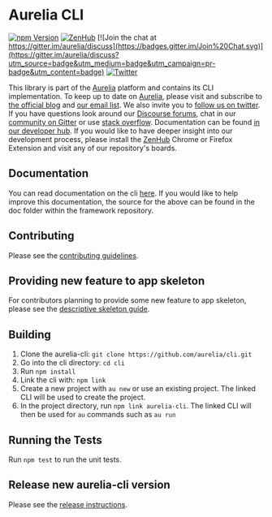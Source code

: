 # Aurelia CLI

[![npm Version](https://img.shields.io/npm/v/aurelia-cli.svg)](https://www.npmjs.com/package/aurelia-cli)
[![ZenHub](https://raw.githubusercontent.com/ZenHubIO/support/master/zenhub-badge.png)](https://zenhub.io)
[![Join the chat at https://gitter.im/aurelia/discuss](https://badges.gitter.im/Join%20Chat.svg)](https://gitter.im/aurelia/discuss?utm_source=badge&utm_medium=badge&utm_campaign=pr-badge&utm_content=badge)
[![Twitter](https://img.shields.io/twitter/follow/aureliaeffect.svg?style=social&label=Follow)](https://twitter.com/intent/follow?screen_name=aureliaeffect)

This library is part of the [Aurelia](http://www.aurelia.io/) platform and contains its CLI implementation.
To keep up to date on [Aurelia](http://www.aurelia.io/), please visit and subscribe to [the official blog](http://blog.aurelia.io/) and [our email list](http://eepurl.com/ces50j). We also invite you to [follow us on twitter](https://twitter.com/aureliaeffect). If you have questions look around our [Discourse forums](https://discourse.aurelia.io/), chat in our [community on Gitter](https://gitter.im/aurelia/discuss) or use [stack overflow](http://stackoverflow.com/search?q=aurelia). Documentation can be found [in our developer hub](http://aurelia.io/docs). If you would like to have deeper insight into our development process, please install the [ZenHub](https://zenhub.io) Chrome or Firefox Extension and visit any of our repository's boards.

## Documentation

You can read documentation on the cli [here](https://aurelia.io/docs/cli). If you would like to help improve this documentation, the source for the above can be found in the doc folder within the framework repository.

## Contributing

Please see the [contributing guidelines](./CONTRIBUTING.md).

## Providing new feature to app skeleton

For contributors planning to provide some new feature to app skeleton, please see the [descriptive skeleton guide](./DESCRIPTIVE_SKELETON.md).

## Building

1. Clone the aurelia-cli: `git clone https://github.com/aurelia/cli.git`
2. Go into the cli directory: `cd cli`
3. Run `npm install`
4. Link the cli with: `npm link`
7. Create a new project with `au new` or use an existing project. The linked CLI will be used to create the project.
8. In the project directory, run `npm link aurelia-cli`. The linked CLI will then be used for `au` commands such as `au run`

## Running the Tests

Run `npm test` to run the unit tests.

## Release new aurelia-cli version

Please see the [release instructions](./RELEASE_INSTRUCTIONS.md).